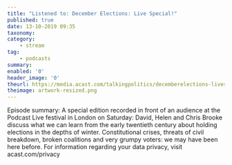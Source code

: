 ```yaml
---
title: "Listened to: December Elections: Live Special!"
published: true
date: 13-10-2019 09:35
taxonomy:
category:
	- stream
tag:
	- podcasts
summary:
enabled: '0'
header_image: '0'
theurl: https://media.acast.com/talkingpolitics/decemberelections-livespecial-/media.mp3
theimage: artwork-resized.png
--- 
```

Episode summary: A special edition recorded in front of an audience at the Podcast Live festival in London on Saturday: David, Helen and Chris Brooke discuss what we can learn from the early twentieth century about holding elections in the depths of winter. Constitutional crises, threats of civil breakdown, broken coalitions and very grumpy voters: we may have been here before. For information regarding your data privacy, visit acast.com/privacy
